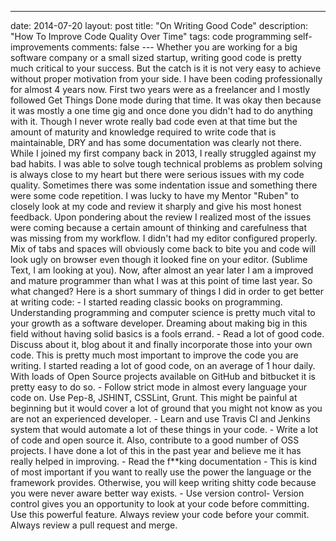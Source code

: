 ---
date: 2014-07-20
layout: post
title: "On Writing Good Code"
description: "How To Improve Code Quality Over Time"
tags: code programming self-improvements
comments: false
--- Whether you are working for a big software company or a small sized startup, writing good code is pretty much critical to your success. But the catch is it is not very easy to achieve without proper motivation from your side. I have been coding professionally for almost 4 years now. First two years were as a freelancer and I mostly followed Get Things Done mode during that time. It was okay then because it was mostly a one time gig and once done you didn't had to do anything with it. Though I never wrote really bad code even at that time but the amount of maturity and knowledge required to write code that is maintainable, DRY and has some documentation was clearly not there. While I joined my first company back in 2013, I really struggled against my bad habits. I was able to solve tough technical problems as problem solving is always close to my heart but there were serious issues with my code quality. Sometimes there was some indentation issue and something there were some code repetition. I was lucky to have my Mentor "Ruben" to closely look at my code and review it sharply and give his most honest feedback. Upon pondering about the review I realized most of the issues were coming because a certain amount of thinking and carefulness that was missing from my workflow. I didn't had my editor configured properly. Mix of tabs and spaces will obviously come back to bite you and code will look ugly on browser even though it looked fine on your editor. (Sublime Text, I am looking at you). Now, after almost an year later I am a improved and mature programmer than what I was at this point of time last year. So what changed? Here is a short summary of things I did in order to get better at writing code: - I started reading classic books on programming. Understanding programming and computer science is pretty much vital to your growth as a software developer. Dreaming about making big in this field without having solid basics is a fools errand. - Read a lot of good code. Discuss about it, blog about it and finally incorporate those into your own code. This is pretty much most important to improve the code you are writing. I started reading a lot of good code, on an average of 1 hour daily. With loads of Open Source projects available on GitHub and bitbucket it is pretty easy to do so. - Follow strict mode in almost every language your code on. Use Pep-8, JSHINT, CSSLint, Grunt. This might be painful at beginning but it would cover a lot of ground that you might not know as you are not an experienced developer. - Learn and use Travis CI and Jenkins system that would automate a lot of these things in your code. - Write a lot of code and open source it. Also, contribute to a good number of OSS projects. I have done a lot of this in the past year and believe me it has really helped in improving. - Read the f**king documentation - This is kind of most important if you want to really use the power the language or the framework provides. Otherwise, you will keep writing shitty code because you were never aware better way exists. - Use version control- Version control gives you an opportunity to look at your code before committing. Use this powerful feature. Always review your code before your commit. Always review a pull request and merge. 